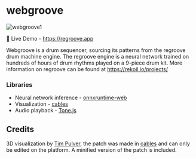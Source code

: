 # webgroove

![webgroove1](https://user-images.githubusercontent.com/82545229/129198391-c632dbdf-9eec-4b27-8f5c-dc6976915d97.png)

🚀 Live Demo - https://regroove.app

Webgroove is a drum sequencer, sourcing its patterns from the regroove drum machine engine. The regroove engine is a neural network trained on hundreds of hours of drum rhythms played on a 9-piece drum kit. More information on regroove can be found at https://rekoil.io/projects/


### Libraries

- Neural network inference - [onnxruntime-web](https://github.com/onnxruntime/js/web)
- Visualization - [cables](https://cables.gl/)
- Audio playback - [Tone.js](https://tonejs.github.io/)

## Credits

3D visualization by [Tim Pulver](https://timpulver.de/), the patch was made in [cables](https://cables.gl/) and can only be edited on the platform. A minified version of the patch is included.

